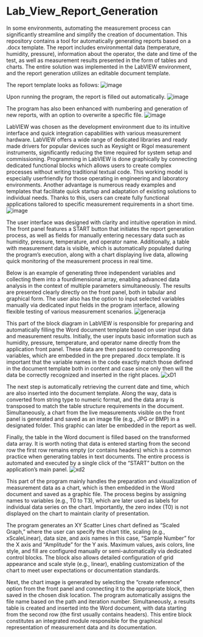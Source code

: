 # Lab_View_Report_Generation
In some environments, automating the measurement process can significantly streamline and simplify the creation of documentation. This repository contains a tool for automatically generating reports based on a .docx template. The report includes environmental data (temperature, humidity, pressure), information about the operator, the date and time of the test, as well as measurement results presented in the form of tables and charts. The entire solution was implemented in the LabVIEW environment, and the report generation utilizes an editable document template.

The report template looks as follows:
![image](https://github.com/user-attachments/assets/6e48daba-4f50-45db-8c82-d687dc298b6d)

Upon running the program, the report is filled out automatically.
![image](https://github.com/user-attachments/assets/fb70ec9f-7308-4128-8397-ac92c6093079)

The program has also been enhanced with numbering and generation of new reports, with an option to overwrite a specific file.
![image](https://github.com/user-attachments/assets/eb25b33d-bfe5-4943-9b83-b684c28ae372)

LabVIEW was chosen as the development environment due to its intuitive interface and quick integration capabilities with various measurement hardware. LabVIEW offers a wide range of dedicated libraries and ready made drivers for popular devices such as Keysight or Rigol measurement instruments, significantly reducing the time required for system setup and commissioning. Programming in LabVIEW is done graphically by connecting dedicated functional blocks which allows users to create complex processes without writing traditional textual code. This working model is especially userfriendly for those operating in engineering and laboratory environments. Another advantage is numerous ready examples and templates that facilitate quick startup and adaptation of existing solutions to individual needs. Thanks to this, users can create fully functional applications tailored to specific measurement requirements in a short time.
![image](https://github.com/Wneq1/Lab_View_Report_Generation/assets/127328405/eb07ee45-7ba1-4652-be3d-497dae79a13b)

The user interface was designed with clarity and intuitive operation in mind. The front panel features a START button that initiates the report generation process, as well as fields for manually entering necessary data such as humidity, pressure, temperature, and operator name. Additionally, a table with measurement data is visible, which is automatically populated during the program’s execution, along with a chart displaying live data, allowing quick monitoring of the measurement process in real time.

Below is an example of generating three independent variables and collecting them into a fourdimensional array, enabling advanced data analysis in the context of multiple parameters simultaneously. The results are presented clearly directly on the front panel, both in tabular and graphical form. The user also has the option to input selected variables manually via dedicated input fields in the program interface, allowing flexible testing of various measurement scenarios.
![generacja](https://github.com/user-attachments/assets/99462b4b-02b6-4602-ac9d-8cb1096fc8a7)

This part of the block diagram in LabVIEW is responsible for preparing and automatically filling the Word document template based on user input data and measurement results. Initially, the user inputs basic information such as humidity, pressure, temperature, and operator name directly from the application front panel. These data are then passed to corresponding variables, which are embedded in the pre prepared .docx template. It is important that the variable names in the code exactly match those defined in the document template both in content and case since only then will the data be correctly recognized and inserted in the right places.
![xD1](https://github.com/user-attachments/assets/25146ae7-a9c2-4f32-ac47-f8e9488e98cf)

The next step is automatically retrieving the current date and time, which are also inserted into the document template. Along the way, data is converted from string type to numeric format, and the data array is transposed to match the table structure requirements in the document. Simultaneously, a chart from the live measurements visible on the front panel is generated and saved as an image file (e.g., JPG or BMP) in a designated folder. This graphic can later be embedded in the report as well.

Finally, the table in the Word document is filled based on the transformed data array. It is worth noting that data is entered starting from the second row the first row remains empty (or contains headers) which is a common practice when generating tables in text documents. The entire process is automated and executed by a single click of the “START” button on the application’s main panel.
![xd2](https://github.com/user-attachments/assets/750f6c87-3663-4485-84c2-05fae9d9a327)

This part of the program mainly handles the preparation and visualization of measurement data as a chart, which is then embedded in the Word document and saved as a graphic file. The process begins by assigning names to variables (e.g., T0 to T3), which are later used as labels for individual data series on the chart. Importantly, the zero index (T0) is not displayed on the chart to maintain clarity of presentation.

The program generates an XY Scatter Lines chart defined as “Scaled Graph,” where the user can specify the chart title, scaling (e.g., xScaleLinear), data size, and axis names in this case, “Sample Number” for the X axis and “Amplitude” for the Y axis. Maximum values, axis colors, line style, and fill are configured manually or semi-automatically via dedicated control blocks. The block also allows detailed configuration of grid appearance and scale style (e.g., linear), enabling customization of the chart to meet user expectations or documentation standards.

Next, the chart image is generated by selecting the “create reference” option from the front panel and connecting it to the appropriate block, then saved in the chosen disk location. The program automatically assigns the file name based on the path and iteration number. Simultaneously, a results table is created and inserted into the Word document, with data starting from the second row (the first usually contains headers). This entire block constitutes an integrated module responsible for the graphical representation of measurement data and its documentation.
